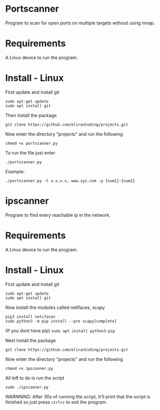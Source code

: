 # Portscanner
Program to scan for open ports on multiple targets without using nmap.

# Requirements
A Linux device to run the program.

# Install - Linux
First update and install git
```
sudo apt-get update
sudo apt install git
```
Then install the package
```
git clone https://github.com/eliranCoding/projects.git
```
Now enter the directory "projects" and run the following
```
chmod +x portscanner.py
```
To run the file just enter
```
./portscanner.py
```
Example:
```
./portscanner.py -t x.x.x.x, www.xyz.com -p {num1}-{num2}
```


# ipscanner
Program to find every reachable ip in the network.

# Requirements
A Linux device to run the program.

# Install - Linux
First update and install git
```
sudo apt-get update
sudo apt install git
```
Now install the modules called netifaces, scapy
```
pip3 install netifaces
sudo python3 -m pip install --pre scapy[complete]
```
(If you dont have pip) ``` sudo apt install python3-pip ```

Next install the package
```
git clone https://github.com/eliranCoding/projects.git
```
Now enter the directory "projects" and run the following
```
chmod +x ipscanner.py
```
All left to do is run the script
```
sudo ./ipscanner.py
```
WARNNING: After 30s of running the script, It'll print that the script is finished so just press ``` ctrl+c ``` to exit the program.
